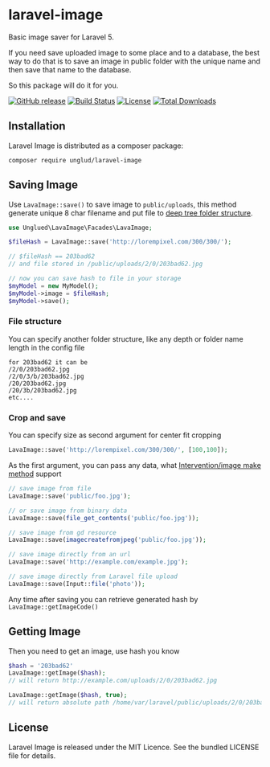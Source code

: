 # laravel-image
Basic image saver for Laravel 5.

If you need save uploaded image to some place and to a database, the best way to do that is to save an image in public folder with the unique name and then save that name to the database.

So this package will do it for you.

[![GitHub release](https://img.shields.io/github/release/unglud/laravel-image.svg)](https://github.com/unglud/laravel-image/releases)
[![Build Status](https://travis-ci.org/unglud/laravel-image.svg?branch=master)](https://travis-ci.org/unglud/laravel-image)
[![License](https://img.shields.io/packagist/l/unglud/laravel-image.svg)](https://github.com/unglud/laravel-image/blob/master/LICENSE)
[![Total Downloads](https://img.shields.io/packagist/dt/unglud/laravel-image.svg)](https://packagist.org/packages/unglud/laravel-image)

## Installation

Laravel Image is distributed as a composer package:
```
composer require unglud/laravel-image
```

## Saving Image

Use `LavaImage::save()` to save image to `public/uploads`, this method generate unique 8 char filename and put file to [deep tree folder structure](http://serverfault.com/a/95454).

```php
use Unglued\LavaImage\Facades\LavaImage;

$fileHash = LavaImage::save('http://lorempixel.com/300/300/');

// $fileHash == 203bad62
// and file stored in /public/uploads/2/0/203bad62.jpg

// now you can save hash to file in your storage
$myModel = new MyModel();
$myModel->image = $fileHash;
$myModel->save();
```

### File structure
You can specify another folder structure, like any depth or folder name length in the config file

```
for 203bad62 it can be
/2/0/203bad62.jpg
/2/0/3/b/203bad62.jpg
/20/203bad62.jpg
/20/3b/203bad62.jpg
etc....
```

### Crop and save
You can specify size as second argument for center fit cropping

```php
LavaImage::save('http://lorempixel.com/300/300/', [100,100]);
```

As the first argument, you can pass any data, what [Intervention/image make method](http://image.intervention.io/api/make) support

```php
// save image from file
LavaImage::save('public/foo.jpg');

// or save image from binary data
LavaImage::save(file_get_contents('public/foo.jpg'));

// save image from gd resource
LavaImage::save(imagecreatefromjpeg('public/foo.jpg'));

// save image directly from an url
LavaImage::save('http://example.com/example.jpg');

// save image directly from Laravel file upload
LavaImage::save(Input::file('photo'));
```

Any time after saving you can retrieve generated hash by `LavaImage::getImageCode()`

## Getting Image

Then you need to get an image, use hash you know

```php
$hash = '203bad62'
LavaImage::getImage($hash);
// will return http://example.com/uploads/2/0/203bad62.jpg

LavaImage::getImage($hash, true);
// will return absolute path /home/var/laravel/public/uploads/2/0/203bad62.jpg

```


## License

Laravel Image is released under the MIT Licence. See the bundled LICENSE file for details.
